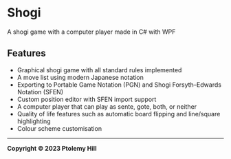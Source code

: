 # Shogi

A shogi game with a computer player made in C# with WPF

## Features

- Graphical shogi game with all standard rules implemented
- A move list using modern Japanese notation
- Exporting to Portable Game Notation (PGN) and Shogi Forsyth–Edwards Notation (SFEN)
- Custom position editor with SFEN import support
- A computer player that can play as sente, gote, both, or neither
- Quality of life features such as automatic board flipping and line/square highlighting
- Colour scheme customisation

---

**Copyright © 2023  Ptolemy Hill**
